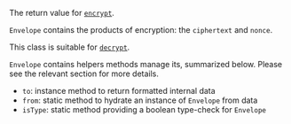 The return value for [`encrypt`]().

`Envelope` contains the products of encryption: the `ciphertext` and `nonce`.

This class is suitable for [`decrypt`]().

`Envelope` contains helpers methods manage its, summarized below.  Please see the relevant section for more details.

- `to`: instance method to return formatted internal data
- `from`: static method to hydrate an instance of `Envelope` from data
- `isType`: static method providing a boolean type-check for `Envelope`
